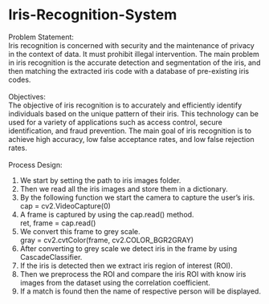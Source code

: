 # Iris-Recognition-System
Problem Statement: <br>
Iris recognition is concerned with security and the maintenance of privacy in the context of data. It must prohibit illegal intervention. The main problem in iris recognition is the accurate detection and segmentation of the iris, and then matching the extracted iris code with a database of pre-existing iris codes. <br><br>
Objectives: <br>
The objective of iris recognition is to accurately and efficiently identify individuals based on the unique pattern of their iris. This technology can be used for a variety of applications such as access control, secure identification, and fraud prevention. The main goal of iris recognition is to achieve high accuracy, low false acceptance rates, and low false rejection rates. <br><br>
Process Design: <br>
1. We start by setting the path to iris images folder. <br>
2. Then we read all the iris images and store them in a dictionary. <br>
3. By the following function we start the camera to capture the user’s iris. <br>
cap = cv2.VideoCapture(0) <br>
4. A frame is captured by using the cap.read() method. <br>
ret, frame = cap.read() <br>
5. We convert this frame to grey scale. <br>
gray = cv2.cvtColor(frame, cv2.COLOR_BGR2GRAY) <br>
6. After converting to grey scale we detect iris in the frame by using CascadeClassifier. <br>
7. If the iris is detected then we extract iris region of interest (ROI). <br>
8. Then we preprocess the ROI and compare the iris ROI with know iris images from the dataset using the correlation coefficient. <br>
9. If a match is found then the name of respective person will be displayed. <br>
